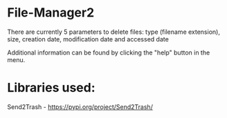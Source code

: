 # File-Manager2

There are currently 5 parameters to delete files: type (filename extension), size, creation date, modification date and accessed date

Additional information can be found by clicking the "help" button in the menu.


# Libraries used: 
Send2Trash - https://pypi.org/project/Send2Trash/



